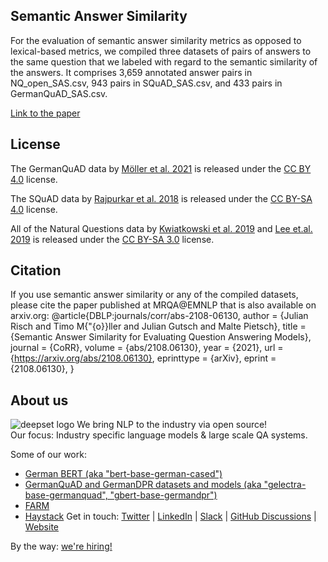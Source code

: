 ## Semantic Answer Similarity
For the evaluation of semantic answer similarity metrics as opposed to lexical-based metrics, we compiled three datasets of pairs of answers to the same question that we labeled with regard to the semantic similarity of the answers. It comprises 3,659 annotated answer pairs in NQ_open_SAS.csv, 943 pairs in SQuAD_SAS.csv, and 433 pairs in GermanQuAD_SAS.csv.

[Link to the paper](https://arxiv.org/abs/2108.06130)

## License
The GermanQuAD data by [Möller et al. 2021](https://arxiv.org/abs/2104.12741) is released under the [CC BY 4.0](https://creativecommons.org/licenses/by/4.0/) license.

The SQuAD data by [Rajpurkar et al. 2018](https://arxiv.org/abs/1806.03822) is released under the [CC BY-SA 4.0](http://creativecommons.org/licenses/by-sa/4.0/) license.

All of the Natural Questions data by [Kwiatkowski et al. 2019](https://www.mitpressjournals.org/doi/full/10.1162/tacl_a_00276) and [Lee et.al. 2019](https://www.aclweb.org/anthology/P19-1612/) is released under the [CC BY-SA 3.0](https://creativecommons.org/licenses/by-sa/3.0/) license.

## Citation
If you use semantic answer similarity or any of the compiled datasets, please cite the paper published at MRQA@EMNLP that is also available on arxiv.org:
@article{DBLP:journals/corr/abs-2108-06130,
  author    = {Julian Risch and
               Timo M{\"{o}}ller and
               Julian Gutsch and
               Malte Pietsch},
  title     = {Semantic Answer Similarity for Evaluating Question Answering Models},
  journal   = {CoRR},
  volume    = {abs/2108.06130},
  year      = {2021},
  url       = {https://arxiv.org/abs/2108.06130},
  eprinttype = {arXiv},
  eprint    = {2108.06130},
}

## About us
![deepset logo](https://workablehr.s3.amazonaws.com/uploads/account/logo/476306/logo)
We bring NLP to the industry via open source!  
Our focus: Industry specific language models & large scale QA systems.  
  
Some of our work: 
- [German BERT (aka "bert-base-german-cased")](https://deepset.ai/german-bert)
- [GermanQuAD and GermanDPR datasets and models (aka "gelectra-base-germanquad", "gbert-base-germandpr")](https://deepset.ai/germanquad)
- [FARM](https://github.com/deepset-ai/FARM)
- [Haystack](https://github.com/deepset-ai/haystack/)
Get in touch:
[Twitter](https://twitter.com/deepset_ai) | [LinkedIn](https://www.linkedin.com/company/deepset-ai/) | [Slack](https://haystack.deepset.ai/community/join) | [GitHub Discussions](https://github.com/deepset-ai/haystack/discussions) | [Website](https://deepset.ai)

By the way: [we're hiring!](https://apply.workable.com/deepset/) 